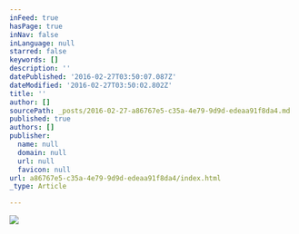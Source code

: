 ```yaml
---
inFeed: true
hasPage: true
inNav: false
inLanguage: null
starred: false
keywords: []
description: ''
datePublished: '2016-02-27T03:50:07.087Z'
dateModified: '2016-02-27T03:50:02.802Z'
title: ''
author: []
sourcePath: _posts/2016-02-27-a86767e5-c35a-4e79-9d9d-edeaa91f8da4.md
published: true
authors: []
publisher:
  name: null
  domain: null
  url: null
  favicon: null
url: a86767e5-c35a-4e79-9d9d-edeaa91f8da4/index.html
_type: Article

---
```

![](https://the-grid-user-content.s3-us-west-2.amazonaws.com/b05c8876-c4fc-48bf-a95c-1183583575cb.png)